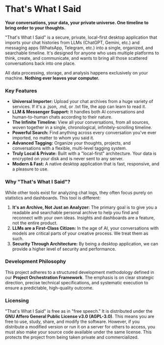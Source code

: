 # **That's What I Said**

**Your conversations, your data, your private universe. One timeline to bring order to your thoughts.**

"That's What I Said" is a secure, private, local-first desktop application that imports your chat histories from LLMs (ChatGPT, Gemini, etc.) and messaging apps (WhatsApp, Telegram, etc.) into a single, organized, and searchable timeline. It's designed for anyone who uses multiple platforms to think, create, and communicate, and wants to bring all those scattered conversations back into one place.

All data processing, storage, and analysis happens exclusively on your machine. **Nothing ever leaves your computer.**

### **Key Features**

* **Universal Importer:** Upload your chat archives from a huge variety of services. If it's a .json, .md, or .txt file, the app can learn to read it.  
* **LLM & Messenger Support:** It handles both AI conversations and human-to-human chats according to their nature.  
* **The Infinite Timeline:** View all your conversations, from all sources, woven together in a single, chronological, infinitely-scrolling timeline.  
* **Powerful Search:** Find anything across every conversation you've ever imported, no matter to whom you said it.  
* **Advanced Tagging:** Organize your thoughts, projects, and conversations with a flexible, multi-level tagging system.  
* **Truly Local & Private:** Built with a "local-first" architecture. Your data is encrypted on your disk and is never sent to any server.  
* **Modern & Fast:** A native desktop application that is fast, responsive, and a pleasure to use.

### **Why "That's What I Said"?**

While other tools exist for analyzing chat logs, they often focus purely on statistics and dashboards. This tool is different:

1. **It's an Archive, Not Just an Analyzer:** The primary goal is to give you a readable and searchable personal archive to help you find and reconnect with your own ideas. Insights and dashboards are a feature, not the entire product.  
2. **LLMs are a First-Class Citizen:** In the age of AI, your conversations with models are critical parts of your creative process. We treat them as such.  
3. **Security Through Architecture:** By being a desktop application, we can provide a higher level of security and performance.

### **Development Philosophy**

This project adheres to a structured development methodology defined in our **Project Orchestration Framework**. The emphasis is on clear strategic direction, precise technical specifications, and systematic execution to ensure a predictable, high-quality outcome.

### **Licensing**

"That's What I Said" is free as in "free speech." It is distributed under the **GNU Affero General Public License v3.0 (AGPL-3.0)**. This means you are free to use, study, share, and modify the software. However, if you distribute a modified version or run it on a server for others to access, you must also make your source code available under the same license. This protects the project from being taken private and commercialized.

